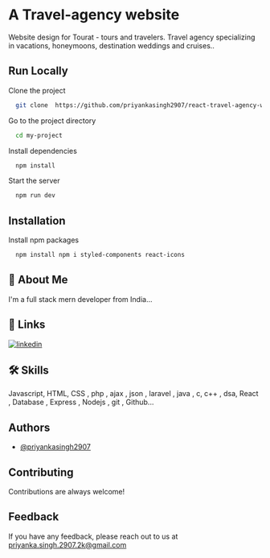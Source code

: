 
# A Travel-agency website 

Website design for Tourat - tours and travelers. Travel agency specializing in vacations, honeymoons, destination weddings and cruises..


## Run Locally

Clone the project

```bash
  git clone  https://github.com/priyankasingh2907/react-travel-agency-website


```

Go to the project directory

```bash
  cd my-project
```

Install dependencies

```bash
  npm install
```

Start the server

```bash
  npm run dev
```


## Installation

Install npm packages

```bash
  npm install npm i styled-components react-icons


```
    
## 🚀 About Me
I'm a full stack mern developer from India...


## 🔗 Links

[![linkedin](https://img.shields.io/badge/linkedin-0A66C2?style=for-the-badge&logo=linkedin&logoColor=white)](https://www.linkedin.com/in/priyanka-singh-643868315/)



## 🛠 Skills
Javascript, HTML, CSS , php , ajax , json , laravel , java , c, c++ , dsa, React , Database , Express , Nodejs , git , Github...



## Authors

- [@priyankasingh2907](https://www.github.com/octokatherine)


## Contributing

Contributions are always welcome!




## Feedback

If you have any feedback, please reach out to us at priyanka.singh.2907.2k@gmail.com


